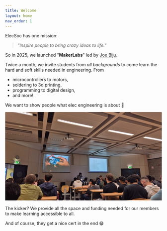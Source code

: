 ```yaml
---
title: Welcome
layout: home
nav_order: 1
---
```


ElecSoc has one mission: 
> *"Inspire people to bring crazy ideas to life."*

So in 2025, we launched "**MakerLabs**" led by [Joe Biju](https://www.linkedin.com/in/joebiju456/). 

Twice a month, we invite students from *all backgrounds* to come learn the hard and soft skills needed in engineering. From 
- microcontrollers to motors, 
- soldering to 3d printing, 
- programming to digital design, 
- and more!

We want to show people what elec engineering is about 🦾

![MakerLab1: RGB Controllers Lecture](docs/assets/images/MakerLab1-Image1.jpeg)

The kicker? We provide all the space and funding needed for our members to make learning accessible to all. 

And of course, they get a nice cert in the end 😁
